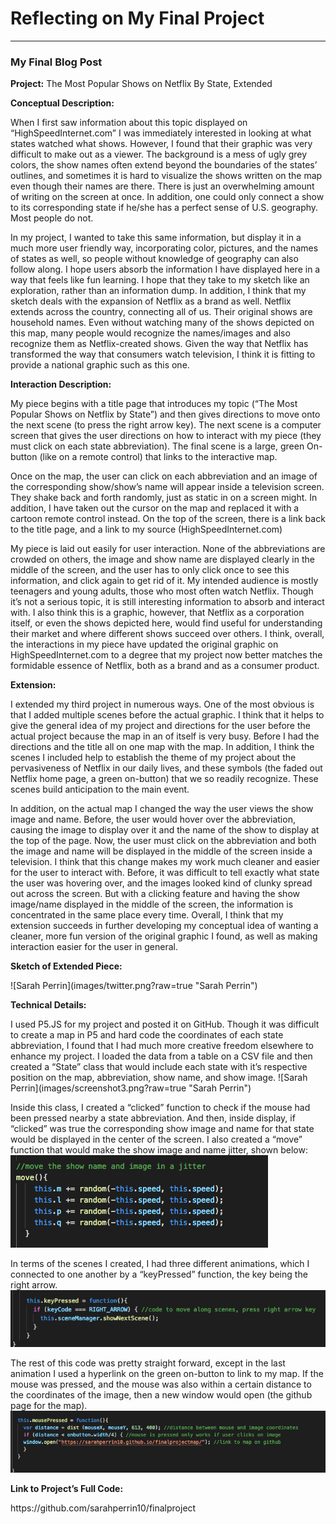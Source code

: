 # Reflecting on My Final Project
------

### My Final Blog Post

<b>Project:</b>
The Most Popular Shows on Netflix By State, Extended

<b>Conceptual Description:</b>
<p>When I first saw information about this topic displayed on “HighSpeedInternet.com” I was immediately interested in looking at what states watched what shows. However, I found that their graphic was very difficult to make out as a viewer. The background is a mess of ugly grey colors, the show names often extend beyond the boundaries of the states’ outlines, and sometimes it is hard to visualize the shows written on the map even though their names are there. There is just an overwhelming amount of writing on the screen at once. In addition, one could only connect a show to its corresponding state if he/she has a perfect sense of U.S. geography. Most people do not.

In my project, I wanted to take this same information, but display it in a much more user friendly way, incorporating color, pictures, and the names of states as well, so people without knowledge of geography can also follow along. I hope users absorb the information I have displayed here in a way that feels like fun learning. I hope that they take to my sketch like an exploration, rather than an information dump. In addition, I think that my sketch deals with the expansion of Netflix as a brand as well. Netflix extends across the country, connecting all of us. Their original shows are household names. Even without watching many of the shows depicted on this map, many people would recognize the names/images and also recognize them as Netflix-created shows. Given the way that Netflix has transformed the way that consumers watch television, I think it is fitting to provide a national graphic such as this one.</p>


<b>Interaction Description:</b>
<p>My piece begins with a title page that introduces my topic (“The Most Popular Shows on Netflix by State”) and then gives directions to move onto the next scene (to press the right arrow key). The next scene is a computer screen that gives the user directions on how to interact with my piece (they must click on each state abbreviation). The final scene is a large, green On-button (like on a remote control) that links to the interactive map.

Once on the map, the user can click on each abbreviation and an image of the corresponding show/show’s name will appear inside a television screen. They shake back and forth randomly, just as static in on a screen might. In addition, I have taken out the cursor on the map and replaced it with a cartoon remote control instead. On the top of the screen, there is a link back to the title page, and a link to my source (HighSpeedInternet.com)

My piece is laid out easily for user interaction. None of the abbreviations are crowded on others, the image and show name are displayed clearly in the middle of the screen, and the user has to only click once to see this information, and click again to get rid of it. My intended audience is mostly teenagers and young adults, those who most often watch Netflix. Though it’s not a serious topic, it is still interesting information to absorb and interact with. I also think this is a graphic, however, that Netflix as a corporation itself, or even the shows depicted here, would find useful for understanding their market and where different shows succeed over others. I think, overall, the interactions in my piece have updated the original graphic on HighSpeedInternet.com to a degree that my project now better matches the formidable essence of Netflix, both as a brand and as a consumer product.</p>


<b>Extension:</b>
<p>I extended my third project in numerous ways. One of the most obvious is that I added multiple scenes before the actual graphic. I think that it helps to give the general idea of my project and directions for the user before the actual project because the map in an of itself is very busy. Before I had the directions and the title all on one map with the map. In addition, I think the scenes I included help to establish the theme of my project about the pervasiveness of Netflix in our daily lives, and these symbols (the faded out Netflix home page, a green on-button) that we so readily recognize. These scenes build anticipation to the main event.

In addition, on the actual map I changed the way the user views the show image and name. Before, the user would hover over the abbreviation, causing the image to display over it and the name of the show to display at the top of the page. Now, the user must click on the abbreviation and both the image and name will be displayed in the middle of the screen inside a television. I think that this change makes my work much cleaner and easier for the user to interact with. Before, it was difficult to tell exactly what state the user was hovering over, and the images looked kind of clunky spread out across the screen. But with a clicking feature and having the show image/name displayed in the middle of the screen, the information is concentrated in the same place every time. Overall, I think that my extension succeeds in further developing my conceptual idea of wanting a cleaner, more fun version of the original graphic I found, as well as making interaction easier for the user in general.</p>

<b>Sketch of Extended Piece:</b>
<p>![Sarah Perrin](images/twitter.png?raw=true "Sarah Perrin")</p>


<b>Technical Details:</b>
<p>I used P5.JS for my project and posted it on GitHub. Though it was difficult to create a map in P5 and hard code the coordinates of each state abbreviation, I found that I had much more creative freedom elsewhere to enhance my project. I loaded the data from a table on a CSV file and then created a “State” class that would include each state with it’s respective position on the map, abbreviation, show name, and show image. 
![Sarah Perrin](images/screenshot3.png?raw=true "Sarah Perrin")

Inside this class, I created a “clicked” function to check if the mouse had been pressed nearby a state abbreviation. And then, inside display, if “clicked” was true the corresponding show image and name for that state would be displayed in the center of the screen. I also created a “move” function that would make the show image and name jitter, shown below:
![Sarah Perrin](images/screenshot2.png?raw=true "Sarah Perrin")

In terms of the scenes I created, I had three different animations, which I connected to one another by a “keyPressed” function, the key being the right arrow.
![Sarah Perrin](images/screenshot1.png?raw=true "Sarah Perrin")

The rest of this code was pretty straight forward, except in the last animation I used a hyperlink on the green on-button to link to my map. If the mouse was pressed, and the mouse was also within a certain distance to the coordinates of the image, then a new window would open (the github page for the map).
![Sarah Perrin](images/screenshot4.png?raw=true "Sarah Perrin")</p>


<b>Link to Project’s Full Code:</b>
<p>https://github.com/sarahperrin10/finalproject</p>
